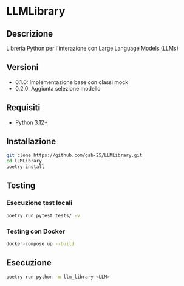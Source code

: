 # LLMLibrary

## Descrizione
Libreria Python per l'interazione con Large Language Models (LLMs)

## Versioni
- 0.1.0: Implementazione base con classi mock
- 0.2.0: Aggiunta selezione modello

## Requisiti
- Python 3.12+

## Installazione
```bash
git clone https://github.com/gab-25/LLMLibrary.git
cd LLMLibrary
poetry install
```

## Testing
### Esecuzione test locali
```bash
poetry run pytest tests/ -v
```

### Testing con Docker
```bash
docker-compose up --build
```

## Esecuzione
```bash
poetry run python -m llm_library <LLM>
```
